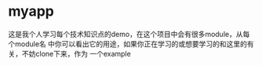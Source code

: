 myapp
=====

  这是我个人学习每个技术知识点的demo，在这个项目中会有很多module，从每个module名
  中你可以看出它的用途，如果你正在学习的或想要学习的和这里的有关，不妨clone下来，作为
  一个example
